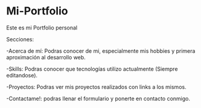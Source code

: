 # Mi-Portfolio
Este es mi Portfolio personal

Secciones:

-Acerca de mí: Podras conocer de mi, especialmente mis hobbies y primera aproximación al desarrollo web.

-Skills: Podras conocer que tecnologías utilizo actualmente (Siempre editandose).

-Proyectos: Podras ver mis proyectos realizados con links a los mismos.

-Contactame!: podras llenar el formulario y ponerte en contacto conmigo.

